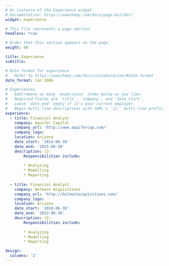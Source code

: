 ```yaml
---
# An instance of the Experience widget.
# Documentation: https://wowchemy.com/docs/page-builder/
widget: experience

# This file represents a page section.
headless: true

# Order that this section appears on the page.
weight: 40

title: Experience
subtitle:

# Date format for experience
#   Refer to https://wowchemy.com/docs/customization/#date-format
date_format: Jan 2006

# Experiences.
#   Add/remove as many `experience` items below as you like.
#   Required fields are `title`, `company`, and `date_start`.
#   Leave `date_end` empty if it's your current employer.
#   Begin multi-line descriptions with YAML's `|2-` multi-line prefix.
experience:
  - title: Financial Analyst
    company: Aquifer Capital
    company_url: 'http://www.aquifercap.com/'
    company_logo: 
    location: Arizona
    date_start: '2014-06-30'
    date_end: '2015-06-30'
    description: |2-
        Responsibilities include:
        
        * Analyzing
        * Modelling
        * Reporting
        
  - title: Financial Analyst
    company: Belmont Acquisitions
    company_url: 'http://belmontacquisitions.com/'
    company_logo: 
    location: Arizona
    date_start: '2010-06-30'
    date_end: '2013-06-30'
    description: |2-
        Responsibilities include:
        
        * Analyzing
        * Modelling
        * Reporting

design:
  columns: '2'
---
```

